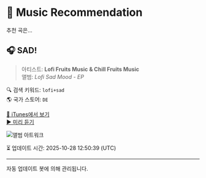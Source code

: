 
# 🎵 Music Recommendation

추천 곡은...

## 🎧 SAD!  
> 아티스트: **Lofi Fruits Music & Chill Fruits Music**  
> 앨범: _Lofi Sad Mood - EP_  

🔍 검색 키워드: `lofi+sad`  
🌎 국가 스토어: `DE`

[🔗 iTunes에서 보기](https://music.apple.com/de/album/sad/1576880137?i=1576880155&uo=4)  
[▶️ 미리 듣기](https://audio-ssl.itunes.apple.com/itunes-assets/AudioPreview115/v4/2b/13/f6/2b13f6b5-3658-3056-1cbe-bf50afbb1cea/mzaf_809642780622733839.plus.aac.p.m4a)

![앨범 아트워크](https://is1-ssl.mzstatic.com/image/thumb/Music115/v4/3b/72/dc/3b72dcea-8ae0-691f-7098-b40f2206d5b3/190296578038.jpg/100x100bb.jpg)

⏳ 업데이트 시간: 2025-10-28 12:50:39 (UTC)

---
자동 업데이트 봇에 의해 관리됩니다.
